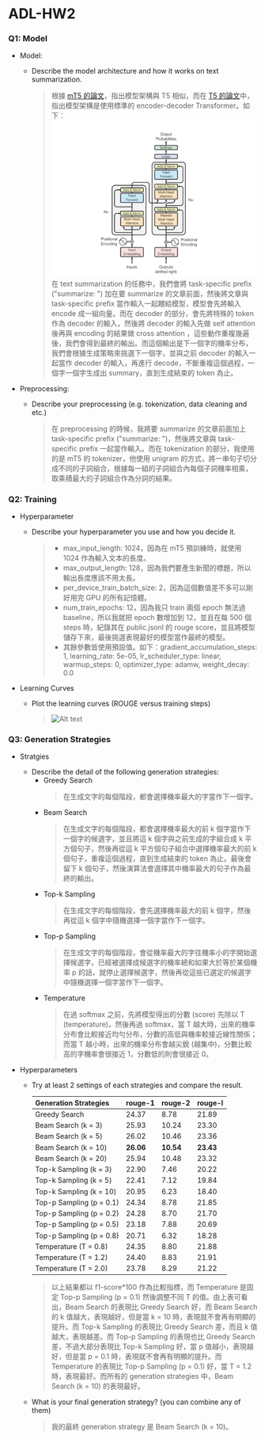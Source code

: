 # ADL-HW2

### Q1: Model

* Model:

    * Describe the model architecture and how it works on text summarization.

        >根據 [mT5 的論文](https://aclanthology.org/2021.naacl-main.41/)，指出模型架構與 T5 相似，而在 [T5 的論文](https://arxiv.org/abs/1910.10683)中，指出模型架構是使用標準的 encoder-decoder Transformer。如下：
        ![Alt text](image.png)
        在 text summarization 的任務中，我們會將 task-specific prefix ("summarize: ") 加在要 summarize 的文章前面，然後將文章與 task-specific prefix 當作輸入一起餵給模型，模型會先將輸入 encode 成一組向量。而在 decoder 的部分，會先將特殊的 token 作為 decoder 的輸入，然後將 decoder 的輸入先做 self attention 後再與 encoding 的結果做 cross attention ，這些動作重複幾遍後，我們會得到最終的輸出。而這個輸出是下一個字的機率分布，我們會根據生成策略來挑選下一個字，並與之前 decoder 的輸入一起當作 decoder 的輸入，再進行 decode，不斷重複這個過程，一個字一個字生成出 summary，直到生成結束的 token 為止。
    
* Preprocessing: 
    
    * Describe your preprocessing (e.g. tokenization, data cleaning and etc.)
    
        >在 preprocessing 的時候，我將要 summarize 的文章前面加上 task-specific prefix ("summarize: ")，然後將文章與 task-specific prefix 一起當作輸入。而在 tokenization 的部分，我使用的是 mT5 的 tokenizer，他使用 unigram 的方式，將一串句子切分成不同的子詞組合，根據每一組的子詞組合內每個子詞機率相乘，取乘積最大的子詞組合作為分詞的結果。

### Q2: Training
* Hyperparameter

    * Describe your hyperparameter you use and how you decide it.

        >* max_input_length: 1024，因為在 mT5 預訓練時，就使用 1024 作為輸入文本的長度。
        >* max_output_length: 128，因為我們要產生新聞的標題，所以輸出長度應該不用太長。
        >* per_device_train_batch_size: 2，因為這個數值差不多可以剛好用完 GPU 的所有記憶體。
        >* num_train_epochs: 12，因為我只 train 兩個 epoch 無法過 baseline，所以我就把 epoch 數增加到 12，並且在每 500 個 steps 時，紀錄其在 public.jsonl 的 rouge score，並且將模型儲存下來，最後挑選表現最好的模型當作最終的模型。
        >* 其餘參數皆使用預設值。如下：gradient_accumulation_steps: 1, learning_rate: 5e-05, lr_scheduler_type: linear, warmup_steps: 0, optimizer_type: adamw, weight_decay: 0.0


* Learning Curves
    * Plot the learning curves (ROUGE versus training steps)

        > ![Alt text](./r12922a14/models_tokenizers_and_data/model/figures/rouge_score.png)

### Q3: Generation Strategies
* Stratgies

    * Describe the detail of the following generation strategies:
        * Greedy Search
            > 在生成文字的每個階段，都會選擇機率最大的字當作下一個字。
        * Beam Search
            > 在生成文字的每個階段，都會選擇機率最大的前 k 個字當作下一個字的候選字，並且將這 k 個字與之前生成的字組合成 k 平方個句子，然後再從這 k 平方個句子組合中選擇機率最大的前 k 個句子，重複這個過程，直到生成結束的 token 為止。最後會留下 k 個句子，然後演算法會選擇其中機率最大的句子作為最終的輸出。
        * Top-k Sampling
            > 在生成文字的每個階段，會先選擇機率最大的前 k 個字，然後再從這 k 個字中隨機選擇一個字當作下一個字。
        * Top-p Sampling
            > 在生成文字的每個階段，會從機率最大的字往機率小的字開始選擇候選字，已經被選擇成候選字的機率總和如果大於等於某個機率 p 的話，就停止選擇候選字，然後再從這些已選定的候選字中隨機選擇一個字當作下一個字。
        * Temperature
            > 在過 softmax 之前，先將模型得出的分數 (score) 先除以 T (temperature)，然後再過 softmax，當 T 越大時，出來的機率分布會比較接近均勻分布，分數的高低與機率較接近線性關係；而當 T 越小時，出來的機率分布會越尖銳 (越集中)，分數比較高的字機率會很接近 1，分數低的則會很接近 0。

* Hyperparameters
    * Try at least 2 settings of each strategies and compare the result.
        
        | Generation Strategies | rouge-1 | rouge-2 | rouge-l |
        | --------------------- | ------- | ------- | ------- |
        | Greedy Search         | 24.37   | 8.78    | 21.89   |
        | Beam Search (k = 3)   | 25.93   | 10.24   | 23.30   |
        | Beam Search (k = 5)   | 26.02   | 10.46   | 23.36   |
        | Beam Search (k = 10)  | <b> 26.06   | <b> 10.54   | <b> 23.43   |
        | Beam Search (k = 20)   | 25.94   | 10.48   | 23.32   |
        | Top-k Sampling (k = 3)| 22.90   | 7.46    | 20.22   |
        | Top-k Sampling (k = 5)| 22.41   | 7.12    | 19.84   |
        | Top-k Sampling (k = 10)| 20.95  | 6.23    | 18.40   |
        | Top-p Sampling (p = 0.1)| 24.34  | 8.78    | 21.85   |
        | Top-p Sampling (p = 0.2)| 24.28  | 8.70    | 21.70   |
        | Top-p Sampling (p = 0.5)| 23.18  | 7.88    | 20.69   |
        | Top-p Sampling (p = 0.8)| 20.71  | 6.32    | 18.28   |
        | Temperature (T = 0.8)  | 24.35   | 8.80    | 21.88   |
        | Temperature (T = 1.2)  | 24.40   | 8.83    | 21.91   |
        | Temperature (T = 2.0)  | 23.78   | 8.29    | 21.22   |

        > 以上結果都以 f1-score*100 作為比較指標，而 Temperature 是固定 Top-p Sampling (p = 0.1) 然後調整不同 T 的值。由上表可看出，Beam Search 的表現比 Greedy Search 好，而 Beam Search 的 k 值越大，表現越好，但是當 k = 10 時，表現就不會再有明顯的提升。而 Top-k Sampling 的表現比 Greedy Search 差，而且 k 值越大，表現越差。而 Top-p Sampling 的表現也比 Greedy Search 差，不過大部分表現比 Top-k Sampling 好，當 p 值越小，表現越好，但是當 p = 0.1 時，表現就不會再有明顯的提升。而 Temperature 的表現比 Top-p Sampling (p = 0.1) 好，當 T = 1.2 時，表現最好。而所有的 generation strategies 中，Beam Search (k = 10) 的表現最好。

        
    * What is your final generation strategy? (you can combine any of them)

        > 我的最終 generation strategy 是 Beam Search (k = 10)。